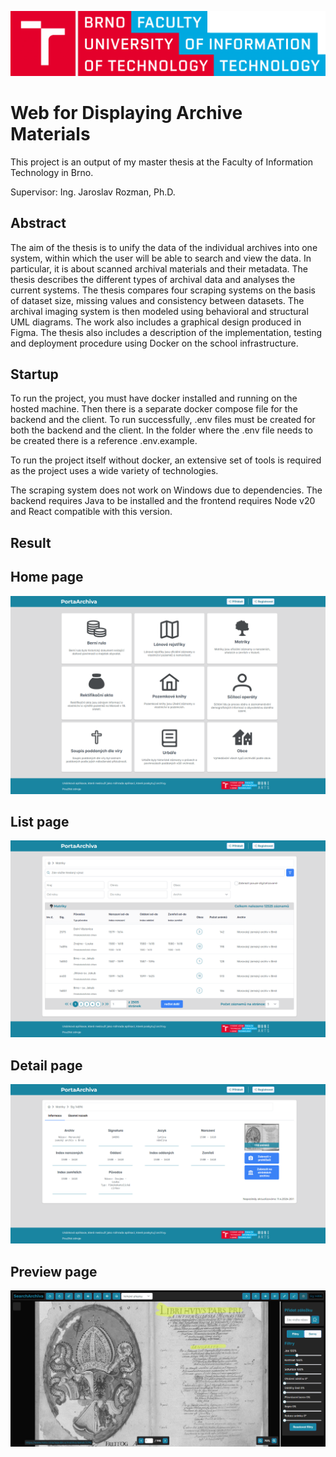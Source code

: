 ![Vut fit logo](doc/vut_fit_logo.png)

# Web for Displaying Archive Materials

This project is an output of my master thesis at the Faculty of Information Technology in Brno.

Supervisor: Ing. Jaroslav Rozman, Ph.D.

## Abstract
The aim of the thesis is to unify the data of the individual archives into one system, within which the user will be able to search and view the data. In particular, it is about scanned archival materials and their metadata. The thesis describes the different types of archival data and analyses the current systems. The thesis compares four scraping systems on the basis of dataset size, missing values and consistency between datasets. The archival imaging system is then modeled using behavioral and structural UML diagrams. The work also includes a graphical design produced in Figma. The thesis also includes a description of the implementation, testing and deployment procedure using Docker on the school infrastructure.

## Startup

To run the project, you must have docker installed and running on the hosted machine. Then there is a separate docker compose file for the backend and the client. To run successfully, .env files must be created for both the backend and the client. In the folder where the .env file needs to be created there is a reference .env.example.

To run the project itself without docker, an extensive set of tools is required as the project uses a wide variety of technologies.

The scraping system does not work on Windows due to dependencies. The backend requires Java to be installed and the frontend requires Node v20 and React compatible with this version. 


## Result

## Home page
![Main page](doc/obrazky-figures/implementation/productScreenshots/main.png)


## List page
![Main page](doc/obrazky-figures/implementation/productScreenshots/list.png)


## Detail page
![Main page](doc/obrazky-figures/implementation/productScreenshots/detail.png)


## Preview page
![Main page](doc/obrazky-figures/implementation/productScreenshots/scanPreview.png)